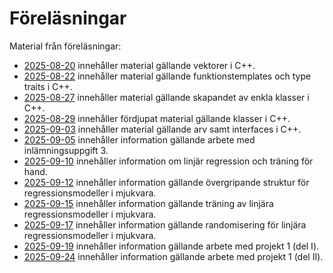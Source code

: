 # Föreläsningar

Material från föreläsningar:
* [2025-08-20](./2025-08-20/README.md) innehåller material gällande vektorer i C++.
* [2025-08-22](./2025-08-22/README.md) innehåller material gällande funktionstemplates och type traits i C++.
* [2025-08-27](./2025-08-27/README.md) innehåller material gällande skapandet av enkla klasser i C++.
* [2025-08-29](./2025-08-29/README.md) innehåller fördjupat material gällande klasser i C++.
* [2025-09-03](./2025-09-03/README.md) innehåller material gällande arv samt interfaces i C++.
* [2025-09-05](./2025-09-05/README.md) innehåller information gällande arbete med inlämningsuppgift 3.
* [2025-09-10](./2025-09-10/README.md) innehåller information om linjär regression och träning för hand.
* [2025-09-12](./2025-09-12/README.md) innehåller information gällande övergripande struktur för regressionsmodeller i mjukvara.
* [2025-09-15](./2025-09-15/README.md) innehåller information gällande träning av linjära regressionsmodeller i mjukvara.
* [2025-09-17](./2025-09-17/README.md) innehåller information gällande randomisering för linjära regressionsmodeller i mjukvara.
* [2025-09-19](./2025-09-19/README.md) innehåller information gällande arbete med projekt 1 (del I).
* [2025-09-24](./2025-09-24/README.md) innehåller information gällande arbete med projekt 1 (del II).